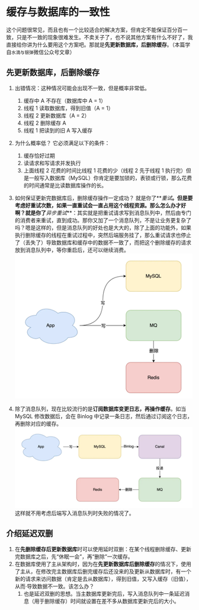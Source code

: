 # 缓存与数据库的一致性

这个问题很常见，而且也有一个比较适合的解决方案，但肯定不能保证百分百一致，只是不一致的现象很难发生。不卖关子了，也不说其他方案有什么不好了，我直接给你讲为什么要用这个方案吧。那就是**先更新数据库，后删除缓存**。（本篇学自`水滴与银弹`微信公众号文章）

## 先更新数据库，后删除缓存

1. 出错情况：这种情况可能会出现不一致，但是概率非常低。
   1. 缓存中 A 不存在（数据库中 A = 1）
   2. 线程 1 读取数据库，得到旧值（A = 1）
   3. 线程 2 更新数据库（A = 2）
   4. 线程 2 删除缓存 A
   5. 线程 1 把读到的旧 A 写入缓存
2. 为什么概率低？
   它必须满足以下的条件：
   1. 缓存恰好过期
   2. 读请求和写请求并发执行
   3. 上面线程 2 花费的时间比线程 1 花费的少（线程 2 先于线程 1 执行完）但是一般写入数据库（MySQL）你肯定是要加锁的，表锁或行锁，那么花费的时间通常是比读数据库操作的长。
3. 如何保证更新完数据库后，删除缓存操作一定成功？
   就是你了**_重试_**。但是要考虑好重试次数，如果一直重试会一直占用这个线程资源。那么怎么办才好啊？就是你了**_异步重试_**：其实就是把重试请求写到消息队列中，然后由专门的消费者来重试，直到成功。那你又加了一个消息队列，不是让业务更复杂了吗？嗯是这样的，但是消息队列的好处也是大大的，除了上面的功能外，如果执行删除缓存的线程在重试过程中，突然后端服务挂了，那么重试请求也停止了（丢失了）导致数据库和缓存中的数据不一致了，而把这个删除缓存的请求放到消息队列中，等你重启后，还可以继续消费。
   ![先修改数据库后删缓存](./image/缓存数据库数据一致.png)

4. 除了消息队列，现在比较流行的是**订阅数据库变更日志，再操作缓存**。如当 MySQL 修改数据后，会在 Binlog 中记录一条日志，然后通过订阅这个日志，再删除对应的缓存。
   ![订阅数据库日志](./image/canal订阅binlog.png)
   这样就不用考虑后端写入消息队列时失败的情况了。

## 介绍延迟双删

1. 在**先删除缓存后更新数据库**时可以使用延时双删：在某个线程删除缓存、更新完数据库之后，先“休眠一会”，再“删除”一次缓存。
2. 在数据库使用了主从架构时，因为在**先更新数据库后删除缓存**的情况下，使用了主从，在修改完主数据库后删完缓存后还没来的及更新从数据库时，有一个新的请求来访问数据（肯定是去从数据库），得到旧值，又写入缓存（旧值），从而·导致数据不一致。该怎么办？
   1. 也是延迟双删的思想。当主数据库更新完后，写入消息队列中一条延迟消息（用于删除缓存）时间就设置在差不多从数据库更新完后的大小。
